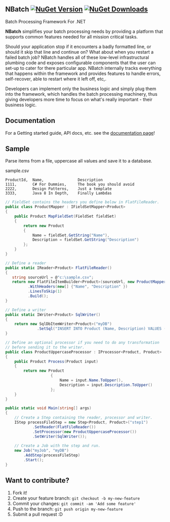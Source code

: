 ## NBatch [![NuGet Version](http://img.shields.io/nuget/v/NBatch.svg?style=flat)](https://www.nuget.org/packages/NBatch/) [![NuGet Downloads](http://img.shields.io/nuget/dt/NBatch.svg?style=flat)](https://www.nuget.org/packages/NBatch/)

	

Batch Processing Framework For .NET

__NBatch__ simplifies your batch processing needs by providing a platform that supports common features needed for all mission critical tasks.  

Should your application stop if it encounters a badly formatted line, or should it skip that line and continue on? What about when you restart a failed batch job? NBatch handles
all of these low-level infrastructural plumbing code and exposes configurable components that the user can set-up to cater for there particular app.
NBatch internally tracks everything that happens within the framework and provides features to handle errors, self-recover, able to restart where it left off, etc,.

Developers can implement only the business logic and simply plug them into the framework, which handles the batch processing machinery, thus giving developers more time to focus on what's really important - their business logic.


## Documentation

For a Getting started guide, API docs, etc. see the [documentation page](/doc/gettingStarted/readme.md)!

## Sample
Parse items from a file, uppercase all values and save it to a database.

sample.csv
```
ProductId,	Name,				Description
1111,		C# For Dummies,		The book you should avoid
2222,		Design Patterns,	Just a template
3333,		Java 8 In Depth,	Finally Lambdas
```

```C#
// FieldSet contains the headers you define below in FlatFileReader.
public class ProductMapper : IFieldSetMapper<Product>
{
    public Product MapFieldSet(FieldSet fieldSet)
    {
        return new Product
        {
            Name = fieldSet.GetString("Name"),
            Description = fieldSet.GetString("Description")
        };
    }
}
```

```C#
// Define a reader
public static IReader<Product> FlatFileReader() 
{
   string sourceUrl = @"c:\sample.csv";
   return new FlatFileItemBuilder<Product>(sourceUrl, new ProductMapper())
	      .WithHeaders(new[] {"Name", "Description" })
	      .LinesToSkip(1)
	      .Build();
}
```
```C#
// Define a writer
public static IWriter<Product> SqlWriter()
{
    return new SqlDbItemWriter<Product>("myDB")
              .SetSql("INSERT INTO Product (Name, Description) VALUES (@Name, @Description)");
}
```

```C#
// Define an optional processor if you need to do any transformation
// before sending it to the writer.
public class ProductUppercaseProcessor : IProcessor<Product, Product>
{
    public Product Process(Product input)
    {
        return new Product
			        {
			            Name = input.Name.ToUpper(),
			            Description = input.Description.ToUpper()
			        };
    }
}
```

```C#
public static void Main(string[] args)
{
	// Create a Step containing the reader, processor and writer.
	IStep processFileStep = new Step<Product, Product>("step1")
	        .SetReader(FlatFileReader())
	        .SetProcessor(new ProductUppercaseProcessor())
	        .SetWriter(SqlWriter());
        
    // Create a Job with the step and run.
    new Job("myJob", "myDB")
        .AddStep(processFileStep)
        .Start();
}
```

## Want to contribute?

1. Fork it!
2. Create your feature branch: `git checkout -b my-new-feature`
3. Commit your changes: `git commit -am 'Add some feature'`
4. Push to the branch: `git push origin my-new-feature`
5. Submit a pull request :D
